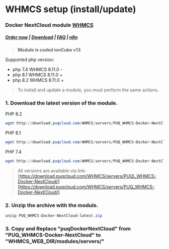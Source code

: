 # WHMCS setup (install/update)

### Docker NextCloud module **[WHMCS](https://puqcloud.com/link.php?id=77)** 

##### [Order now](https://puqcloud.com/whmcs-module-docker-nextcloud.php) | [Download](https://download.puqcloud.com/WHMCS/servers/PUQ_WHMCS-Docker-NextCloud/) | [FAQ](https://faq.puqcloud.com/) | [n8n](https://puqcloud.com/link.php?id=117)

>**Module is coded ionCube v13**

Supported php version:

- php 7.4 WHMCS 8.11.0 -
- php 8.1 WHMCS 8.11.0 +
- php 8.2 WHMCS 8.11.0 +

>To install and update a module, you must perform the same actions.

### 1. Download the latest version of the module.

PHP 8.2

```Powershell
wget http://download.puqcloud.com/WHMCS/servers/PUQ_WHMCS-Docker-NextCloud/php82/PUQ_WHMCS-Docker-NextCloud-latest.zip
```

PHP 8.1

```Powershell
wget http://download.puqcloud.com/WHMCS/servers/PUQ_WHMCS-Docker-NextCloud/php81/PUQ_WHMCS-Docker-NextCloud-latest.zip
```

PHP 7.4

```Powershell
wget http://download.puqcloud.com/WHMCS/servers/PUQ_WHMCS-Docker-NextCloud/php74/PUQ_WHMCS-Docker-NextCloud-latest.zip
```

>All versions are available via link: [https://download.puqcloud.com/WHMCS/servers/PUQ\_WHMCS-Docker-NextCloud/](https://download.puqcloud.com/WHMCS/servers/PUQ_WHMCS-Docker-NextCloud/)

### 2. Unzip the archive with the module.

```Powershell
unzip PUQ_WHMCS-Docker-NextCloud-latest.zip
```

### 3. Copy and Replace "puqDockerNextCloud" from "PUQ\_WHMCS-Docker-NextCloud" to "WHMCS\_WEB\_DIR/modules/servers/"
